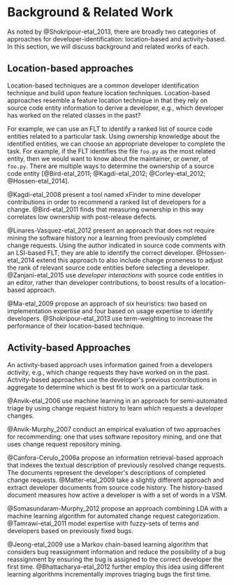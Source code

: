 # Background & Related Work

As noted by @Shokripour-etal_2013, there are broadly two categories of
approaches for developer-identification: location-based and activity-based.
In this section, we will discuss background and related works of each.


## Location-based approaches

Location-based techniques are a common developer identification technique and
build upon feature location techniques. Location-based approaches resemble a
feature location technique in that they rely on source code entity information
to derive a developer, e.g., which developer has worked on the related classes
in the past?

For example, we can use an FLT to identify a ranked list of source code
entities related to a particular task. Using ownership knowledge about the
identified entities, we can choose an appropriate developer to complete the
task. For example, if the FLT identifies the file `foo.py` as the most related
entity, then we would want to know about the maintainer, or owner, of `foo.py`.
There are multiple ways to determine the ownership of a source code entity
[@Bird-etal_2011; @Kagdi-etal_2012; @Corley-etal_2012; @Hossen-etal_2014].

@Kagdi-etal_2008 present a tool named xFinder to mine developer contributions
in order to recommend a ranked list of developers for a change.
@Bird-etal_2011 finds that measuring ownership in this way correlates low
ownership with post-release defects.
<!-- -->
@Linares-Vasquez-etal_2012 present an approach that does not require mining the
software history nor a learning from previously completed change requests.
Using the author indicated in source code comments with an LSI-based FLT, they
are able to identify the correct developer. @Hossen-etal_2014 extend this
approach to also include change proneness to adjust the rank of relevant source
code entities before selecting a developer. @Zanjani-etal_2015 use *developer
interactions* with source code entities in an editor, rather than developer
contributions, to boost results of a location-based approach.
<!-- -->
@Ma-etal_2009 propose an approach of six heuristics: two based on implementation
expertise and four based on usage expertise to identify developers.
@Shokripour-etal_2013 use term-weighting to increase the performance of their
location-based technique.


## Activity-based Approaches

An activity-based approach uses information gained from a developers
*activity*, e.g., which change requests they have worked on in the past.
Activity-based approaches use the developer's previous contributions in
aggregate to determine which is best fit to work on a particular task.

@Anvik-etal_2006 use machine learning in an approach for semi-automated triage
by using change request history to learn which requests a developer changes.
<!-- -->
@Anvik-Murphy_2007 conduct an empirical evaluation of two approaches for
recommending: one that uses software repository mining, and one that uses
change request repository mining.
<!-- -->
@Canfora-Cerulo_2006a propose an information retrieval-based approach that
indexes the textual description of previously resolved change requests. The
documents represent the developer's descriptions of completed change requests.
@Matter-etal_2009 take a slightly different approach and extract developer
documents from source code history. The history-based document measures how
active a developer is with a set of words in a VSM.
<!-- -->
@Somasundaram-Murphy_2012 propose an approach combining LDA with a machine
learning algorithm for automated change request categorization.
@Tamrawi-etal_2011 model expertise with fuzzy-sets of terms and developers
based on previously fixed bugs.
<!-- -->
@Jeong-etal_2009 use a Markov chain-based learning algorithm that considers bug
reassignment information and reduce the possibility of a bug reassignment by
ensuring the bug is assigned to the correct developer the first time.
@Bhattacharya-etal_2012 further employ this idea using different learning
algorithms incrementally improves triaging bugs the first time.

